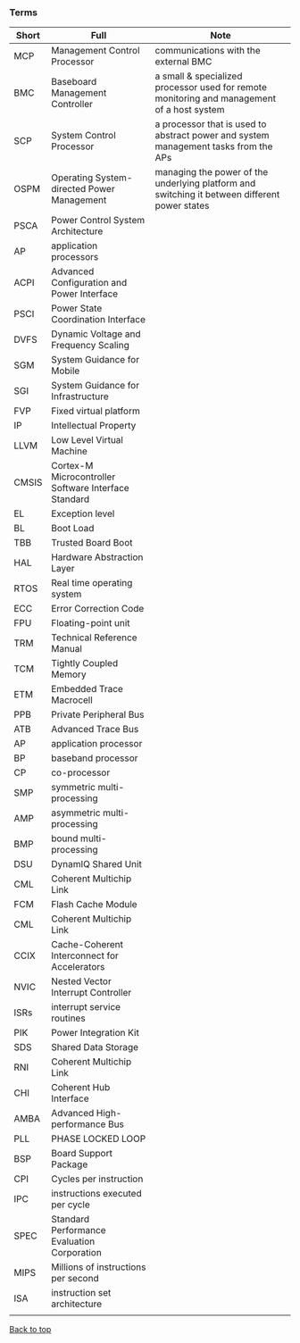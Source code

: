 ### Terms

|Short|Full|Note|
|--- |--- |--- |
|MCP|Management Control Processor|communications with the external BMC|
|BMC|Baseboard Management Controller|a small & specialized processor used for remote monitoring and management of a host system|
|SCP|System Control Processor|a processor that is used to abstract power and system management tasks from the APs|
|OSPM|Operating System-directed Power Management|managing the power of the underlying platform and switching it between different power states|
|PSCA|Power Control System Architecture||
|AP|application processors||
|ACPI|Advanced Configuration and Power Interface||
|PSCI|Power State Coordination Interface||
|DVFS|Dynamic Voltage and Frequency Scaling||
|SGM|System Guidance for Mobile||
|SGI|System Guidance for Infrastructure||
|FVP|Fixed virtual platform||
|IP|Intellectual Property||
|LLVM|Low Level Virtual Machine||
|CMSIS|Cortex-M Microcontroller Software Interface Standard||
|EL|Exception level||
|BL|Boot Load||
|TBB|Trusted Board Boot||
|HAL|Hardware Abstraction Layer||
|RTOS|Real time operating system||
|ECC|Error Correction Code||
|FPU|Floating-point unit||
|TRM|Technical Reference Manual||
|TCM|Tightly Coupled Memory||
|ETM|Embedded Trace Macrocell||
|PPB|Private Peripheral Bus||
|ATB|Advanced Trace Bus||
|AP|application processor||
|BP|baseband processor||
|CP|co-processor||
|SMP|symmetric multi-processing||
|AMP|asymmetric multi-processing||
|BMP|bound multi-processing||
|DSU|DynamIQ Shared Unit||
|CML|Coherent Multichip Link||
|FCM|Flash Cache Module||
|CML|Coherent Multichip Link||
|CCIX|Cache-Coherent Interconnect for Accelerators||
|NVIC|Nested Vector Interrupt Controller||
|ISRs|interrupt service routines||
|PIK|Power Integration Kit||
|SDS|Shared Data Storage||
|RNI|Coherent Multichip Link||
|CHI|Coherent Hub Interface||
|AMBA|Advanced High-performance Bus||
|PLL|PHASE LOCKED LOOP||
|BSP|Board Support Package||
|CPI|Cycles per instruction||
|IPC|instructions executed per cycle||
|SPEC|Standard Performance Evaluation Corporation||
|MIPS|Millions of instructions per second ||
|ISA|instruction set architecture||
||||

<a href="#top">Back to top</a>
